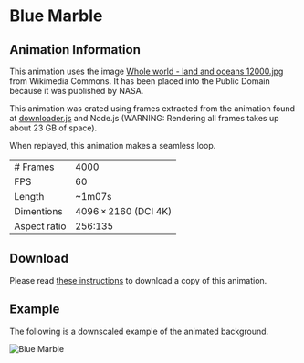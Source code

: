 # Blue Marble
## Animation Information

This animation uses the image [Whole world - land and oceans 12000.jpg](https://commons.wikimedia.org/wiki/File:Whole_world_-_land_and_oceans_12000.jpg) from Wikimedia Commons. It has been placed into the Public Domain because it was published by NASA.

This animation was crated using frames extracted from the animation found at [downloader.js](./downloader.js) and Node.js (WARNING: Rendering all frames takes up about 23 GB of space).

When replayed, this animation makes a seamless loop.

| | |
|---|---|
| # Frames | 4000 |
| FPS | 60 |
| Length | ~1m07s |
| Dimentions | 4096 × 2160 (DCI 4K) |
| Aspect ratio | 256:135 |

## Download

Please read [these instructions](./blue%20marble%20-%20libvpx-vp9%20(slightly%20compressed)/) to download a copy of this animation.

## Example

The following is a downscaled example of the animated background.

![Blue Marble](blue%20marble%20-%20example.gif)